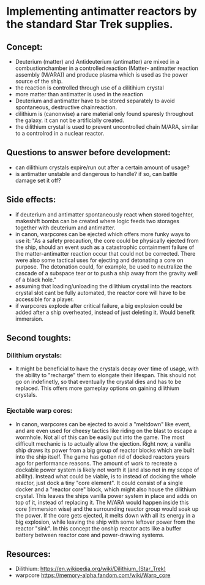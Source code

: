 # Implementing antimatter reactors by the standard Star Trek supplies.
## Concept:
  - Deuterium (matter) and Antideuterium (antimatter) are mixed in a combustionchamber  in a controlled reaction (Matter- antimatter reaction assembly (M/ARA)) and produce plasma which is used as the  power source of the ship.
  - the reaction is controlled through use of a dilitihium crystal
  - more matter than antimatter is used in the reaction
  - Deuterium and antimatter have to be stored separately to avoid spontaneous, destructive chainreaction.
  - dilithium is (canonwise) a rare material only found sparesly throughout the galaxy. it can not be artificially created.
  - the dilithium crystal is used to prevent uncontrolled chain M/ARA, similar to a controlrod in a nuclear reactor. 
  
## Questions to answer before development:
  - can dilithium crystals expire/run out after a certain amount of usage?
  - is antimatter unstable and dangerous to handle? if so, can battle damage set it off?

    
## Side effects:
- if deuterium and antimatter spontaneously react when stored togehter, makeshift bombs can be created where logic feeds two storages together with deuterium and antimatter.
- in canon, warpcores can be ejected which offers more funky ways to use it:
  "As a safety precaution, the core could be physically ejected from the ship, should an event such as a catastrophic containment failure of the matter-antimatter
  reaction occur that could not be corrected. There were also some tactical uses for ejecting and detonating a core on purpose. The detonation could, for example,
  be used to neutralize the cascade of a subspace tear or to push a ship away from the gravity well of a black hole."
- assuming that loading/unloading the dilithium crystal into the reactors crystal slot cant be fully automated, the reactor core will have to be accessible for a     player.
- if warpcores explode after critical failure, a big explosion could be added after a ship overheated, instead of just deleting it. Would benefit immersion.
    
## Second toughts:
### Dilithium crystals:
- It might be beneficial to have the crystals decay over time of usage, with the ability to "recharge" them to elongate their lifespan. 
  This should not go on indefinetly, so that eventually the crystal dies and has to be replaced. This offers more gameplay options on gaining dilithium crystals.
### Ejectable warp cores:
- In canon, warpcores can be ejected to avoid a "meltdown" like event, and are even used for cheesy tactics like riding on the blast to escape a wormhole. Not all of   this can be easily put into the game. The most difficult mechanic is to actually allow the ejection. Right now, a vanilla ship draws its power from a big group of reactor blocks which are built into the ship itself. The game has gotten rid of docked reactors years ago for performance reasons. The amount of work to recreate a dockable power system is likely not worth it (and also not in my scope of ability). Instead what could be viable, is to instead of docking the whole reactor, just dock a tiny "core element". It could consist of a single docker and a "reactor core" block, which might also house the dilithium crystal. This leaves the ships vanilla power system in place and adds on top of it, instead of replacing it. 
The M/ARA would happen inside this core (immersion wise) and the surrounding reactor group would soak up the power. If the core gets ejected, it melts down with all its energy in a big explosion, while leaving the ship with some leftover power from the reactor "sink". In this concept the onship reactor acts like a buffer battery between reactor core and power-drawing systems. 

## Resources:
  - Dilithium:
  https://en.wikipedia.org/wiki/Dilithium_(Star_Trek)
  - warpcore
  https://memory-alpha.fandom.com/wiki/Warp_core
  
